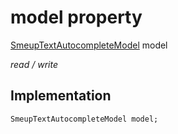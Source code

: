 


# model property






[SmeupTextAutocompleteModel](../../smeup_models_widgets_smeup_text_autocomplete_model/SmeupTextAutocompleteModel-class.md) model
  
_read / write_






## Implementation

```dart
SmeupTextAutocompleteModel model;


```







